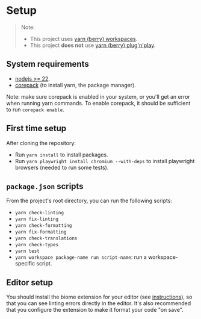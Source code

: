 # Setup

> Note:
>
> - This project uses
>   [yarn (berry) workspaces](https://yarnpkg.com/features/workspaces).
> - This project **does not** use
>   [yarn (berry) plug'n'play](https://yarnpkg.com/features/pnp).

## System requirements

- [nodejs >= 22](https://nodejs.org/en/).
- [corepack](https://github.com/nodejs/corepack) (to install yarn, the package
  manager).

Note: make sure corepack is enabled in your system, or you'll get an error when
running yarn commands. To enable corepack, it should be sufficient to run
`corepack enable`.

## First time setup

After cloning the repository:

- Run `yarn install` to install packages.
- Run `yarn playwright install chromium --with-deps` to install playwright
  browsers (needed to run some tests).

## `package.json` scripts

From the project's root directory, you can run the following scripts:

- `yarn check-linting`
- `yarn fix-linting`
- `yarn check-formatting`
- `yarn fix-formatting`
- `yarn check-translations`
- `yarn check-types`
- `yarn test`
- `yarn workspace package-name run script-name`: run a workspace-specific
  script.

## Editor setup

You should install the biome extension for your editor (see
[instructions](https://biomejs.dev/guides/editors/first-party-extensions/)), so
that you can see linting errors directly in the editor. It's also recommended
that you configure the extension to make it format your code "on save".
